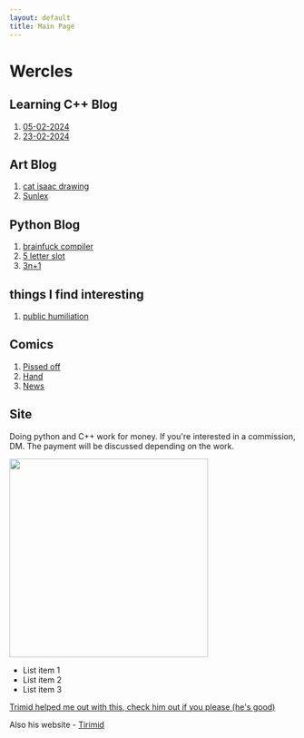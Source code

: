 ```yaml
---
layout: default
title: Main Page
---
```


# Wercles

## Learning C++ Blog

1. [05-02-2024](cpp-blog/article-05-02-2024.md)
2. [23-02-2024](cpp-blog/article-23-02-2024.md)

## Art Blog

1. [cat isaac drawing](art-blog/art.md)
2. [Sunlex](art-blog/sunlex_art.md)


## Python Blog

1. [brainfuck compiler](python-blog/brainfuck_compiler.md)
2. [5 letter slot](python-blog/5_letter_slot.md)
3. [3n+1](python-blog/3n+1.md)

## things I find interesting
1. [public humiliation](farticle/public_humiliation.md)

## Comics
1. [Pissed off](Comics/Pissed.md)
2. [Hand](Comics/Hand.md)
3. [News](Comics/News.md)

## Site

Doing python and C++ work for money. If you're interested in a commission, DM. The payment will be discussed depending on the work.

<img src="/images/maze.png" width="350" height="350" />

* List item 1
* List item 2
* List item 3

[Tirimid]: https://tirimid.net/

[Trimid helped me out with this, check him out if you please (he's good)](https://github.com/tirimid)

Also his website - [Tirimid]

